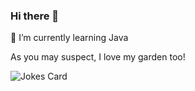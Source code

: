 ### Hi there 👋
🌱 I’m currently learning Java 

As you may suspect, I love my garden too!

<!-- Markdown -->

![Jokes Card](https://readme-jokes.vercel.app/api)

<!--
**GreenGard/GreenGard** is a ✨ _special_ ✨ repository because its `README.md` (this file) appears on your GitHub profile.

Here are some ideas to get you started:

- 🔭 I’m currently working on ...
###
- 👯 I’m looking to collaborate on ...
- 🤔 I’m looking for help with ...
- 💬 Ask me about ...
- 📫 How to reach me: ...
- 😄 Pronouns: ...
- ⚡ Fun fact: ...
-->
